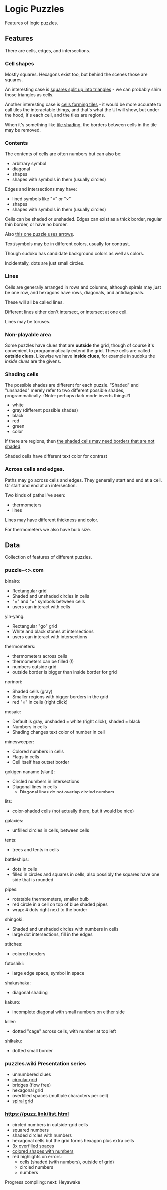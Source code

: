 # Logic Puzzles

Features of logic puzzles.

## Features

There are cells, edges, and intersections.

### Cell shapes

Mostly squares. Hexagons exist too, but behind the scenes those are squares.

An interesting case is [squares split up into triangles](https://puzz.link/rules.html?ququ) -
we can probably shim those triangles as cells.

Another interesting case is [cells forming tiles](https://puzz.link/rules.html?nurimaze) -
it would be more accurate to call tiles the interactable things, and that's what the UI will show,
but under the hood, it's each cell, and the tiles are regions.

When it's something like [tile shading](https://puzz.link/rules.html?parquet),
the borders between cells in the tile may be removed.

### Contents

The contents of cells are often numbers but can also be:

- arbitrary symbol
- diagonal
- shapes
- shapes with symbols in them (usually circles)

Edges and intersections may have:

- lined symbols like "=" or "×"
- shapes
- shapes with symbols in them (usually circles)

Cells can be shaded or unshaded. Edges can exist as a thick border,
regular thin border, or have no border.

Also [this one puzzle uses arrows](https://puzz.link/rules.html?tetrochain).

Text/symbols may be in different colors, usually for contrast.

Though sudoku has candidate background colors as well as colors.

Incidentally, dots are just small circles.

### Lines

Cells are generally arranged in rows and columns, although spirals may
just be one row, and hexagons have rows, diagonals, and antidiagonals.

These will all be called lines.

Different lines either don't intersect, or intersect at one cell.

Lines may be toruses.

### Non-playable area

Some puzzles have clues that are **outside** the grid, though of course it's
convenient to programmatically extend the grid. These cells are called
**outside clues**. Likewise we have **inside clues**, for example in sudoku the
_inside clues_ are the givens.

### Shading cells

The possible shades are different for each puzzle. "Shaded" and "unshaded" merely
refer to two different possible shades, programmatically. (Note: perhaps dark
mode inverts things?)

- white
- gray (different possible shades)
- black
- red
- green
- color

If there are regions, then
[the shaded cells may need borders that are not shaded](https://puzz.link/rules.html?aqre)

Shaded cells have different text color for contrast

### Across cells and edges.

Paths may go across cells and edges. They generally start and end at a cell.
Or start and end at an intersection.

Two kinds of paths I've seen:

- thermometers
- lines

Lines may have different thickness and color.

For thermometers we also have bulb size.

## Data

Collection of features of different puzzles.

### puzzle-<>.com

binairo:

- Rectangular grid
- Shaded and unshaded circles in cells
- "=" and "×" symbols between cells
- users can interact with cells

yin-yang:

- Rectangular "go" grid
- White and black stones at intersections
- users can interact with intersections

thermometers:

- thermometers across cells
- thermometers can be filled (!)
- numbers outside grid
- outside border is bigger than inside border for grid

norinori:

- Shaded cells (gray)
- Smaller regions with bigger borders in the grid
- red "×" in cells (right click)

mosaic:

- Default is gray, unshaded = white (right click), shaded = black
- Numbers in cells
- Shading changes text color of number in cell

minesweeper:

- Colored numbers in cells
- Flags in cells
- Cell itself has outset border

gokigen naname (slant):

- Circled numbers in intersections
- Diagonal lines in cells
  - Diagonal lines do not overlap circled numbers

lits:

- color-shaded cells (not actually there, but it would be nice)

galaxies:

- unfilled circles in cells, between cells

tents:

- trees and tents in cells

battleships:

- dots in cells
- filled in circles and squares in cells, also possibly the squares have
  one side that is rounded

pipes:

- rotatable thermometers, smaller bulb
- red circle in a cell on top of blue shaded pipes
- wrap: 4 dots right next to the border

shingoki:

- Shaded and unshaded circles with numbers in cells
- large dot intersections, fill in the edges

stitches:

- colored borders

futoshiki:

- large edge space, symbol in space

shakashaka:

- diagonal shading

kakuro:

- incomplete diagonal with small numbers on either side

killer:

- dotted "cage" across cells, with number at top left

shikaku:

- dotted small border

### puzzles.wiki Presentation series

- unnumbered clues
- [circular grid](https://puzzles.mit.edu/2020/puzzle/ferris_of_them_all/)
- bridges (flow free)
- hexagonal grid
- overfilled spaces (multiple characters per cell)
- [spiral grid](https://puzzles.mit.edu/2002/green/D/Puzzle.html)

### https://puzz.link/list.html

- circled numbers in outside-grid cells
- squared numbers
- shaded circles with numbers
- hexagonal cells but the grid forms hexagon plus extra cells
- [3x overfilled spaces](https://puzz.link/rules.html?tapa)
- [colored shapes with numbers](https://puzz.link/rules.html?interbd)
- red highlights on errors:
  - cells (shaded (with numbers), outside of grid)
  - circled numbers
  - numbers

Progress compiling: next: Heyawake

